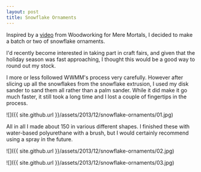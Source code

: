 ```yaml
---
layout: post
title: Snowflake Ornaments
---
```

Inspired by a [video](https://www.youtube.com/watch?v=WW5r4gVrtZQ) from
Woodworking for Mere Mortals, I decided to make a batch or two of snowflake
ornaments.

I'd recently become interested in taking part in craft fairs, and given that
the holiday season was fast approaching, I thought this would be a good way to
round out my stock.

I more or less followed WWMM's process very carefully. However after slicing up
all the snowflakes from the snowflake extrusion, I used my disk sander to sand
them all rather than a palm sander. While it did make it go much faster, it
still took a long time and I lost a couple of fingertips in the process.

![]({{ site.github.url }}/assets/2013/12/snowflake-ornaments/01.jpg)

All in all I made about 150 in various different shapes. I finished these with
water-based polyurethane with a brush, but I would certainly recommend using a
spray in the future.

![]({{ site.github.url }}/assets/2013/12/snowflake-ornaments/02.jpg)

![]({{ site.github.url }}/assets/2013/12/snowflake-ornaments/03.jpg)

